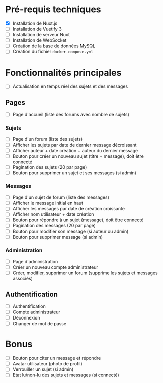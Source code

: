 # Pré-requis techniques

- [x] Installation de Nuxt.js
- [ ] Installation de Vuetify 3
- [ ] Installation de serveur Nuxt
- [ ] Installation de WebSocket
- [ ] Création de la base de données MySQL
- [ ] Création du fichier `docker-compose.yml`

# Fonctionnalités principales

- [ ] Actualisation en temps réel des sujets et des messages

## Pages

- [ ] Page d'accueil (liste des forums avec nombre de sujets)

### Sujets

- [ ] Page d'un forum (liste des sujets)
- [ ] Afficher les sujets par date de dernier message décroissant
- [ ] Afficher auteur + date création + auteur du dernier message
- [ ] Bouton pour créer un nouveau sujet (titre + message), doit être connecté
- [ ] Pagination des sujets (20 par page)
- [ ] Bouton pour supprimer un sujet et ses messages (si admin)

### Messages

- [ ] Page d'un sujet de forum (liste des messages)
- [ ] Afficher le message initial en haut
- [ ] Afficher les messages par date de création croissante
- [ ] Afficher nom utilisateur + date création
- [ ] Bouton pour répondre à un sujet (message), doit être connecté
- [ ] Pagination des messages (20 par page)
- [ ] Bouton pour modifier son message (si auteur ou admin)
- [ ] Bouton pour supprimer message (si admin)

### Administration

- [ ] Page d'administration
- [ ] Créer un nouveau compte administrateur
- [ ] Créer, modifier, supprimer un forum (supprime les sujets et messages associés)

## Authentification

- [ ] Authentification
- [ ] Compte administrateur
- [ ] Déconnexion
- [ ] Changer de mot de passe

# Bonus

- [ ] Bouton pour citer un message et répondre
- [ ] Avatar utilisateur (photo de profil)
- [ ] Verrouiller un sujet (si admin)
- [ ] Etat lu/non-lu des sujets et messages (si connecté)
